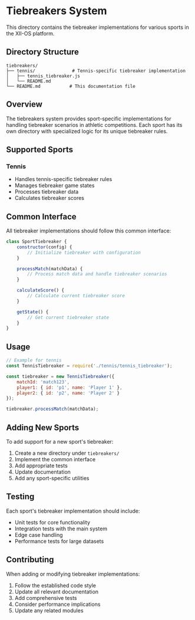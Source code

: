 # Tiebreakers System

This directory contains the tiebreaker implementations for various sports in the XII-OS platform.

## Directory Structure

```
tiebreakers/
├── tennis/              # Tennis-specific tiebreaker implementation
│   ├── tennis_tiebreaker.js
│   └── README.md
└── README.md           # This documentation file
```

## Overview

The tiebreakers system provides sport-specific implementations for handling tiebreaker scenarios in athletic competitions. Each sport has its own directory with specialized logic for its unique tiebreaker rules.

## Supported Sports

### Tennis
- Handles tennis-specific tiebreaker rules
- Manages tiebreaker game states
- Processes tiebreaker data
- Calculates tiebreaker scores

## Common Interface

All tiebreaker implementations should follow this common interface:

```javascript
class SportTiebreaker {
    constructor(config) {
        // Initialize tiebreaker with configuration
    }

    processMatch(matchData) {
        // Process match data and handle tiebreaker scenarios
    }

    calculateScore() {
        // Calculate current tiebreaker score
    }

    getState() {
        // Get current tiebreaker state
    }
}
```

## Usage

```javascript
// Example for tennis
const TennisTiebreaker = require('./tennis/tennis_tiebreaker');

const tiebreaker = new TennisTiebreaker({
    matchId: 'match123',
    player1: { id: 'p1', name: 'Player 1' },
    player2: { id: 'p2', name: 'Player 2' }
});

tiebreaker.processMatch(matchData);
```

## Adding New Sports

To add support for a new sport's tiebreaker:

1. Create a new directory under `tiebreakers/`
2. Implement the common interface
3. Add appropriate tests
4. Update documentation
5. Add any sport-specific utilities

## Testing

Each sport's tiebreaker implementation should include:
- Unit tests for core functionality
- Integration tests with the main system
- Edge case handling
- Performance tests for large datasets

## Contributing

When adding or modifying tiebreaker implementations:
1. Follow the established code style
2. Update all relevant documentation
3. Add comprehensive tests
4. Consider performance implications
5. Update any related modules 
